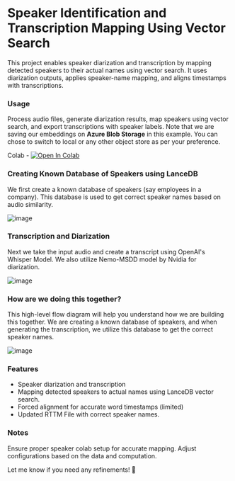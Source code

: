 # Speaker Identification and Transcription Mapping Using Vector Search

This project enables speaker diarization and transcription by mapping detected speakers to their actual names using vector search. It uses diarization outputs, applies speaker-name mapping, and aligns timestamps with transcriptions.  

### Usage  
Process audio files, generate diarization results, map speakers using vector search, and export transcriptions with speaker labels. Note that we are saving our embeddings on **Azure Blob Storage** in this example. You can chose to switch to local or any other object store as per your preference.

Colab -  <a href="https://colab.research.google.com/github/lancedb/vectordb-recipes/blob/main/examples/Speaker_Mapped_Transcription/Speaker_Mapping.ipynb"><img src="https://colab.research.google.com/assets/colab-badge.svg" alt="Open In Colab"></a>

### Creating Known Database of Speakers using LanceDB
We first create a known database of speakers (say employees in a company). This database is used to get correct speaker names based on audio similarity.

![image](https://github.com/user-attachments/assets/4536d069-dde9-478d-bb07-a008f02aebe4)

### Transcription and Diarization
Next we take the input audio and create a transcript using OpenAI's Whisper Model. We also utilize Nemo-MSDD model by Nvidia for diarization.

![image](https://github.com/user-attachments/assets/a5f63055-b2ee-48a3-b71a-c58761e0361a)

### How are we doing this together?
This high-level flow diagram will help you understand how we are building this together. We are creating a known database of speakers, and when generating the transcription, we utilize this database to get the correct speaker names.

![image](https://github.com/user-attachments/assets/b586a210-b04c-46df-8939-8a5d41b48e60)

### Features  
- Speaker diarization and transcription  
- Mapping detected speakers to actual names using LanceDB vector search.
- Forced alignment for accurate word timestamps (limited)  
- Updated RTTM File with correct speaker names.

### Notes  
Ensure proper speaker colab setup for accurate mapping. Adjust configurations based on the data and computation.  

Let me know if you need any refinements! 🚀

